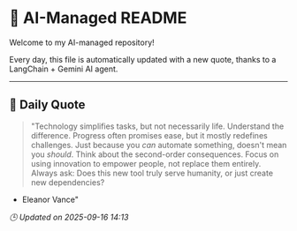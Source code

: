 # 🧠 AI-Managed README

Welcome to my AI-managed repository!

Every day, this file is automatically updated with a new quote, thanks to a LangChain + Gemini AI agent.

---

## 📅 Daily Quote

> "Technology simplifies tasks, but not necessarily life. Understand the difference.
Progress often promises ease, but it mostly redefines challenges.
Just because you *can* automate something, doesn't mean you *should*. Think about the second-order consequences.
Focus on using innovation to empower people, not replace them entirely.
Always ask: Does this new tool truly serve humanity, or just create new dependencies?

- Eleanor Vance"

*🕒 Updated on 2025-09-16 14:13*